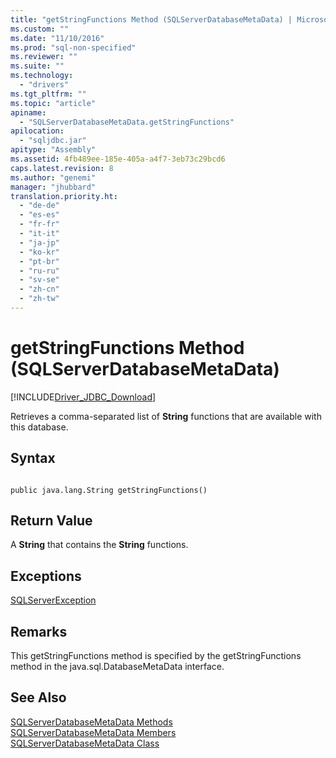 ```yaml
---
title: "getStringFunctions Method (SQLServerDatabaseMetaData) | Microsoft Docs"
ms.custom: ""
ms.date: "11/10/2016"
ms.prod: "sql-non-specified"
ms.reviewer: ""
ms.suite: ""
ms.technology: 
  - "drivers"
ms.tgt_pltfrm: ""
ms.topic: "article"
apiname: 
  - "SQLServerDatabaseMetaData.getStringFunctions"
apilocation: 
  - "sqljdbc.jar"
apitype: "Assembly"
ms.assetid: 4fb489ee-185e-405a-a4f7-3eb73c29bcd6
caps.latest.revision: 8
ms.author: "genemi"
manager: "jhubbard"
translation.priority.ht: 
  - "de-de"
  - "es-es"
  - "fr-fr"
  - "it-it"
  - "ja-jp"
  - "ko-kr"
  - "pt-br"
  - "ru-ru"
  - "sv-se"
  - "zh-cn"
  - "zh-tw"
---
```

# getStringFunctions Method (SQLServerDatabaseMetaData)
[!INCLUDE[Driver_JDBC_Download](../../../connect/jdbc/includes)]

  Retrieves a comma-separated list of **String** functions that are available with this database.  
  
## Syntax  
  
```  
  
public java.lang.String getStringFunctions()  
```  
  
## Return Value  
 A **String** that contains the **String** functions.  
  
## Exceptions  
 [SQLServerException](../../../connect/jdbc/reference/sqlserverexception-class.md)  
  
## Remarks  
 This getStringFunctions method is specified by the getStringFunctions method in the java.sql.DatabaseMetaData interface.  
  
## See Also  
 [SQLServerDatabaseMetaData Methods](../../../connect/jdbc/reference/sqlserverdatabasemetadata-methods.md)   
 [SQLServerDatabaseMetaData Members](../../../connect/jdbc/reference/sqlserverdatabasemetadata-members.md)   
 [SQLServerDatabaseMetaData Class](../../../connect/jdbc/reference/sqlserverdatabasemetadata-class.md)  
  
  